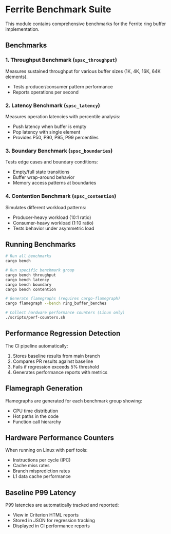 # Ferrite Benchmark Suite

This module contains comprehensive benchmarks for the Ferrite ring buffer implementation.

## Benchmarks

### 1. Throughput Benchmark (`spsc_throughput`)
Measures sustained throughput for various buffer sizes (1K, 4K, 16K, 64K elements).
- Tests producer/consumer pattern performance
- Reports operations per second

### 2. Latency Benchmark (`spsc_latency`)
Measures operation latencies with percentile analysis:
- Push latency when buffer is empty
- Pop latency with single element
- Provides P50, P90, P95, P99 percentiles

### 3. Boundary Benchmark (`spsc_boundaries`)
Tests edge cases and boundary conditions:
- Empty/full state transitions
- Buffer wrap-around behavior
- Memory access patterns at boundaries

### 4. Contention Benchmark (`spsc_contention`)
Simulates different workload patterns:
- Producer-heavy workload (10:1 ratio)
- Consumer-heavy workload (1:10 ratio)
- Tests behavior under asymmetric load

## Running Benchmarks

```bash
# Run all benchmarks
cargo bench

# Run specific benchmark group
cargo bench throughput
cargo bench latency
cargo bench boundary
cargo bench contention

# Generate flamegraphs (requires cargo-flamegraph)
cargo flamegraph --bench ring_buffer_benches

# Collect hardware performance counters (Linux only)
./scripts/perf-counters.sh
```

## Performance Regression Detection

The CI pipeline automatically:
1. Stores baseline results from main branch
2. Compares PR results against baseline
3. Fails if regression exceeds 5% threshold
4. Generates performance reports with metrics

## Flamegraph Generation

Flamegraphs are generated for each benchmark group showing:
- CPU time distribution
- Hot paths in the code
- Function call hierarchy

## Hardware Performance Counters

When running on Linux with perf tools:
- Instructions per cycle (IPC)
- Cache miss rates
- Branch misprediction rates
- L1 data cache performance

## Baseline P99 Latency

P99 latencies are automatically tracked and reported:
- View in Criterion HTML reports
- Stored in JSON for regression tracking
- Displayed in CI performance reports